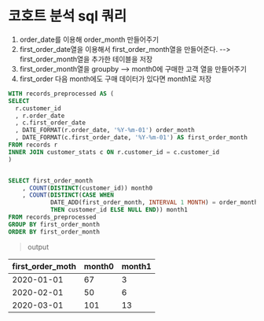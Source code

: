 # 코호트 분석 sql 쿼리
1. order_date를 이용해 order_month 만들어주기
2. first_order_date열을 이용해서 first_order_month열을 만들어준다. --> first_order_month열을 추가한 테이블을 저장
3. first_order_month열을 groupby --> month0에 구매한 고객 열을 만들어주기
4. first_order 다음 month에도 구매 데이터가 있다면 month1로 저장


``` sql
WITH records_preprocessed AS (
SELECT 
  r.customer_id
  , r.order_date
  , c.first_order_date
  , DATE_FORMAT(r.order_date, '%Y-%m-01') order_month
  , DATE_FORMAT(c.first_order_date, '%Y-%m-01') AS first_order_month 
FROM records r
INNER JOIN customer_stats c ON r.customer_id = c.customer_id
)


SELECT first_order_month
    , COUNT(DISTINCT(customer_id)) month0
    , COUNT(DISTINCT(CASE WHEN 
            DATE_ADD(first_order_month, INTERVAL 1 MONTH) = order_month 
            THEN customer_id ELSE NULL END)) month1
FROM records_preprocessed
GROUP BY first_order_month
ORDER BY first_order_month
```

> output


|first_order_moth|month0|month1|
|--|--|--|
|2020-01-01|67|3|
|2020-02-01|50|6|
|2020-03-01|101|13|
